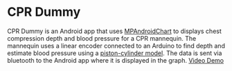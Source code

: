 # CPR Dummy
CPR Dummy is an Android app that uses [MPAndroidChart](https://github.com/PhilJay/MPAndroidChart) to displays chest compression depth and blood pressure for a CPR mannequin. The mannequin uses a linear encoder connected to an Arduino to find depth and estimate blood pressure using a [piston-cylinder model](model_explained.pdf). The data is sent via bluetooth to the Android app where it is displayed in the graph. [Video Demo](https://youtu.be/9MteLOjkoWE)
